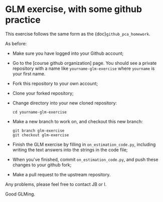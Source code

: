 # GLM exercise, with some github practice

This exercise follows the same form as the {doc}`github_pca_homework`.

As before:

- Make sure you have logged into your Github account;

- Go to the [course github organization] page.  You should see a private
  repository with a name like `yourname-glm-exercise` where `yourname` is
  your first name.

- Fork this repository to your own account;

- Clone your forked repository;

- Change directory into your new cloned repository:

  ```
  cd yourname-glm-exercise
  ```

- Make a new branch to work on, and checkout this new branch:

  ```
  git branch glm-exercise
  git checkout glm-exercise
  ```

- Finish the GLM exercise by filling in `on_estimation_code.py`, including
  writing the text answers into the strings in the code file;

- When you've finished, commit `on_estimation_code.py`, and push these
  changes to your github fork;

- Make a pull request to the upstream repository.

Any problems, please feel free to contact JB or I.

Good GLMing.
